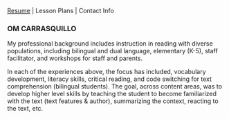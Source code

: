 [Resume](https://github.com/oc2215/OM/blob/master/resume.md) | Lesson Plans | Contact Info
### OM CARRASQUILLO 

My professional background includes instruction in reading with diverse populations, including bilingual and dual language, elementary (K-5), staff facilitator, and workshops for staff and parents. 

In each of the experiences above, the focus has included, vocabulary development, literacy skills, critical reading, and code switching for text comprehension (bilingual students). The goal, across content areas, was to develop higher level skills by teaching the student to become familiarized with the text (text features & author), summarizing the context, reacting to the text, etc. 
